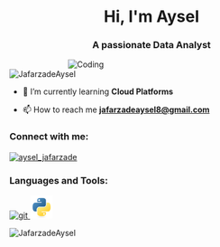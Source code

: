 <h1 align="center">Hi, I'm Aysel</h1>
<h3 align="center">A passionate Data Analyst</h3>
<img align="right" alt="Coding" width="400" src="https://cdn.dribbble.com/users/1364029/screenshots/16093268/media/68e82a7fb4904614a9066d6b540c14b2.gif">
<p align="left"> <img src="https://komarev.com/ghpvc/?username=JafarzadeAysel&label=Profile%20views&color=0e75b6&style=flat" alt="JafarzadeAysel" /> </p>

- 🌱 I’m currently learning **Cloud Platforms**

- 📫 How to reach me **jafarzadeaysel8@gmail.com**

<h3 align="left">Connect with me:</h3>
<p align="left">
<a href="https://linkedin.com/in/jafarzadeaysel/" target="blank"><img align="center" src="https://i.pinimg.com/originals/fc/71/63/fc71635c7f1b09ed30413f59bb749582.gif" alt="aysel_jafarzade" height="30" width="40" /></a>
</p>

<h3 align="left">Languages and Tools:</h3>
<p align="left">
  <a href="https://git-scm.com/" target="_blank" rel="noreferrer">
    <img src="https://www.vectorlogo.zone/logos/git-scm/git-scm-icon.svg" alt="git" width="40" height="40"/>
  </a>
  <a href="https://www.python.org" target="_blank" rel="noreferrer">
    <img src="https://raw.githubusercontent.com/devicons/devicon/master/icons/python/python-original.svg" alt="python" width="40" height="40"/>
  </a>
</p>


<p><img align="left" src="https://github-readme-stats.vercel.app/api/top-langs?username=JafarzadeAysel&show_icons=true&locale=en&layout=compact" alt="JafarzadeAysel" /></p>


